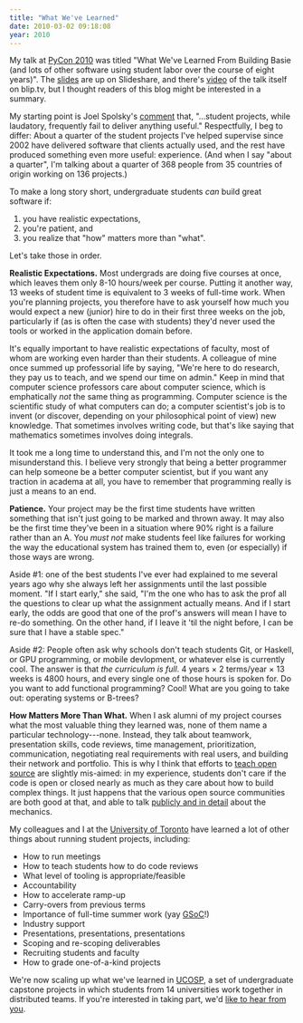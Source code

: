 ```yaml
---
title: "What We've Learned"
date: 2010-03-02 09:18:08
year: 2010
---
```

My talk at <a href="http://us.pycon.org/2010">PyCon 2010</a> was titled "What We've Learned From Building Basie (and lots of other software using student labor over the course of eight years)".  The <a href="http://www.slideshare.net/gvwilson/what-weve-learned-from-building-basie-3241279">slides</a> are up on Slideshare, and there's <a href="http://blip.tv/file/3260995">video</a> of the talk itself on blip.tv, but I thought readers of this blog might be interested in a summary.

My starting point is Joel Spolsky's <a href="http://joelonsoftware.com/items/2009/10/26.html&lt;/p&gt; &lt;p&gt;">comment</a> that, "...student projects, while laudatory, frequently fail to deliver anything useful."  Respectfully, I beg to differ: About a quarter of the student projects I've helped supervise since 2002 have delivered software that clients actually used, and the rest have produced something even more useful: experience.  (And when I say "about a quarter", I'm talking about a quarter of 368 people from 35 countries of origin working on 136 projects.)

To make a long story short, undergraduate students <em>can</em> build great software if:
<ol>
	<li>you have realistic expectations,</li>
	<li>you're patient, and</li>
	<li>you realize that "how" matters more than "what".</li>
</ol>
Let's take those in order.

<strong>Realistic Expectations.</strong> Most undergrads are doing five courses at once, which leaves them only 8-10 hours/week per course.  Putting it another way, 13 weeks of student time is equivalent to 3 weeks of full-time work.  When you're planning projects, you therefore have to ask yourself how much you would expect a new (junior) hire to do in their first three weeks on the job, particularly if (as is often the case with students) they'd never used the tools or worked in the application domain before.

It's equally important to have realistic expectations of faculty, most of whom are working even harder than their students.  A colleague of mine once summed up professorial life by saying, "We're here to do research, they pay us to teach, and we spend our time on admin."  Keep in mind that computer science professors care about computer science, which is emphatically <em>not</em> the same thing as programming.  Computer science is the scientific study of what computers can do; a computer scientist's job is to invent (or discover, depending on your philosophical point of view) new knowledge.  That sometimes involves writing code, but that's like saying that mathematics sometimes involves doing integrals.

It took me a long time to understand this, and I'm not the only one to misunderstand this.  I believe very strongly that being a better programmer can help someone be a better computer scientist, but if you want any traction in academa at all, you have to remember that programming really is just a means to an end.

<strong>Patience.</strong> Your project may be the first time students have written something that isn't just going to be marked and thrown away.  It may also be the first time they've been in a situation where 90% right is a failure rather than an A.  You <em>must not</em> make students feel like failures for working the way the educational system has trained them to, even (or especially) if those ways are wrong.

Aside #1: one of the best students I've ever had explained to me several years ago why she always left her assignments until the last possible moment.  "If I start early," she said, "I'm the one who has to ask the prof all the questions to clear up what the assignment actually means.  And if I start early, the odds are good that one of the prof's answers will mean I have to re-do something.  On the other hand, if I leave it 'til the night before, I can be sure that I have a stable spec."

Aside #2: People often ask why schools don't  teach students Git, or Haskell, or GPU programming, or mobile devlopment, or whatever else is currently cool.  The answer is that <em>the curriculum is full</em>.  4 years × 2 terms/year × 13 weeks is 4800 hours, and every single one of those hours is spoken for.  Do you want to add functional programming?  Cool!  What are you going to take out: operating systems or B-trees?

<strong>How Matters More Than What.</strong> When I ask alumni of my project courses what the most valuable thing they learned was, none of them name a particular technology---none.  Instead, they talk about teamwork, presentation skills, code reviews, time management, prioritization, communication, negotiating real requirements with real users, and building their network and portfolio.  This is why I think that efforts to <a href="http://teachingopensource.org">teach open source</a> are slightly mis-aimed: in my experience, students don't care if the code is open or closed nearly as much as they care about how to build complex things.  It just happens that the various open source communities are both good at that, and able to talk <a href="http://producingoss.com">publicly and in detail</a> about the mechanics.

My colleagues and I at the <a href="http://www.cs.utoronto.ca">University of Toronto</a> have learned a lot of other things about running student projects, including:
<ul>
	<li>How to run meetings</li>
	<li>How to teach students how to do code reviews</li>
	<li>What level of tooling is appropriate/feasible</li>
	<li>Accountability</li>
	<li>How to accelerate ramp-up</li>
	<li>Carry-overs from previous terms</li>
	<li>Importance of full-time summer work (yay <a href="http://code.google.com/soc/">GSoC</a>!)</li>
	<li>Industry support</li>
	<li>Presentations, presentations, presentations</li>
	<li>Scoping and re-scoping deliverables</li>
	<li>Recruiting students and faculty</li>
	<li>How to grade one-of-a-kind projects</li>
</ul>
We're now scaling up what we've learned in <a href="http://ucosp.wordpress.com">UCOSP</a>, a set of undergraduate capstone projects in which students from 14 universities work together in distributed teams.  If you're interested in taking part, we'd <a href="mailto:gvwilson@cs.utoronto.ca">like to hear from you</a>.
